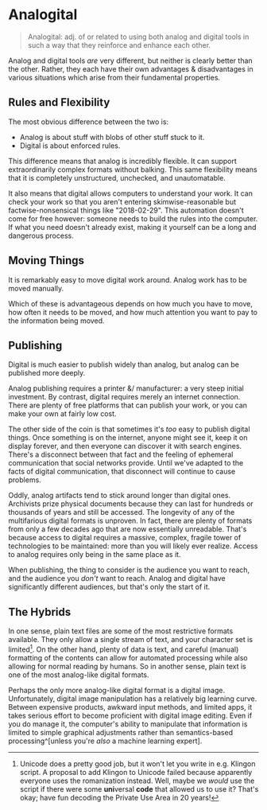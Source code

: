 # Analogital

> Analogital: adj. of or related to using both analog and digital tools in such a way that they reinforce and enhance each other.

Analog and digital tools _are_ very different, but neither is clearly better than the other.
Rather, they each have their own advantages & disadvantages in various situations which arise from their fundamental properties.

## Rules and Flexibility

The most obvious difference between the two is:
  * Analog is about stuff with blobs of other stuff stuck to it.
  * Digital is about enforced rules.

This difference means that analog is incredibly flexible.
It can support extraordinarily complex formats without balking.
This same flexibility means that it is completely unstructured, unchecked, and unautomatable.

It also means that digital allows computers to understand your work.
It can check your work so that you aren't entering skimwise-reasonable but factwise-nonsensical things like "2018-02-29".
This automation doesn't come for free however: someone needs to build the rules into the computer.
If what you need doesn't already exist, making it yourself can be a long and dangerous process.

## Moving Things

It is remarkably easy to move digital work around.
Analog work has to be moved manually.

Which of these is advantageous depends on how much you have to move, how often it needs to be moved, and how much attention you want to pay to the information being moved.

## Publishing

Digital is much easier to publish widely than analog, but analog can be published more deeply.

Analog publishing requires a printer &/ manufacturer: a very steep initial investment.
By contrast, digital requires merely an internet connection.
There are plenty of free platforms that can publish your work, or you can make your own at fairly low cost.

The other side of the coin is that sometimes it's _too_ easy to publish digital things.
Once something is on the internet, anyone might see it, keep it on display forever, and then everyone can discover it with search engines.
There's a disconnect between that fact and the feeling of ephemeral communication that social networks provide.
Until we've adapted to the facts of digital communication, that disconnect will continue to cause problems.

Oddly, analog artifacts tend to stick around longer than digital ones.
Archivists prize physical documents because they can last for hundreds or thousands of years and still be accessed.
The longevity of any of the multifarious digital formats is unproven.
In fact, there are plenty of formats from only a few decades ago that are now essentially unreadable.
That's because access to digital requires a massive, complex, fragile tower of technologies to be maintained: more than you will likely ever realize.
Access to analog requires only being in the same place as it.

When publishing, the thing to consider is the audience you want to reach, and the audience you _don't_ want to reach.
Analog and digital have significantly different audiences, but that's only the start of it.

## The Hybrids

In one sense, plain text files are some of the most restrictive formats available.
They only allow a single stream of text, and your character set is limited[^unicode].
On the other hand, plenty of data is text, and careful (manual) formatting of the contents can allow for automated processing while also allowing for normal reading by humans.
So in another sense, plain text is one of the most analog-like digital formats.

[^unicode]: Unicode does a pretty good job, but it won't let you write in e.g. Klingon script.
A proposal to add Klingon to Unicode failed because apparently everyone uses the romanization instead.
Well, maybe we _would_ use the script if there were some **uni**versal **code** that allowed us to use it?
That's okay; have fun decoding the Private Use Area in 20 years!

Perhaps the only more analog-like digital format is a digital image.
Unfortunately, digital image manipulation has a relatively big learning curve.
Between expensive products, awkward input methods, and limited apps, it takes serious effort to become proficient with digital image editing.
Even if you do manage it, the computer's ability to manipulate that information is limited to simple graphical adjustments rather than semantics-based processing^[unless you're _also_ a machine learning expert].